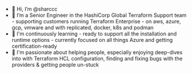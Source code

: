 - 👋 Hi, I’m @sharccc
- 👀 I’m a Senior Engineer in the HashiCorp Global Terraform Support team - supporting customers running Terraform Enterprise - on aws, azure, gcp, vmware and with replicated, docker, k8s and podman
- 🌱 I'm continuously learning - ready to support all the installation and runtime options - currently focused on all things Azure and getting certification-ready
- 💞️ I'm passionate about helping people, especially enjoying deep-dives into with Terraform HCL configuration, finding and fixing bugs with the providers & getting people un-stuck
<!---
sharccc/sharccc is a ✨ special ✨ repository because its `README.md` (this file) appears on your GitHub profile.
You can click the Preview link to take a look at your changes.
--->
